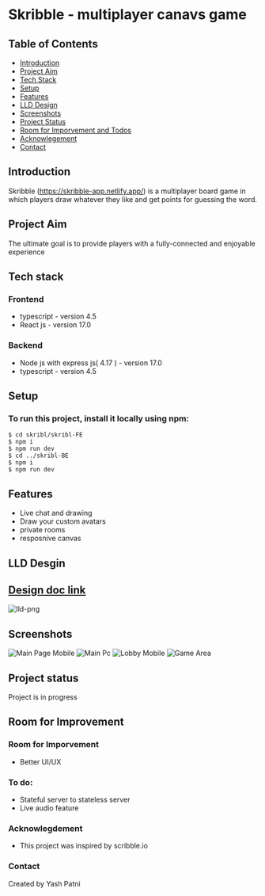 # Skribble - multiplayer canavs game

## Table of Contents
* [Introduction](#introduction)
* [Project Aim](#project-aim)
* [Tech Stack](#tech-stack)
* [Setup](#setup)
* [Features](#features)
* [LLD Design](#lld-design)
* [Screenshots](#screenshots)
* [Project Status](#project-status)
* [Room for Imporvement and Todos](#room-for-imporvement)
* [Acknowlegement](#acknowlegdement)
* [Contact](#contact)

## Introduction
Skribble (https://skribble-app.netlify.app/) is a multiplayer board game in which players draw whatever they like and get points for guessing the word.

## Project Aim
The ultimate goal is to provide players with a fully-connected and enjoyable experience

## Tech stack

### Frontend
* typescript - version 4.5
* React js - version 17.0

### Backend
* Node js with express js( 4.17 ) - version 17.0
* typescript - version 4.5

## Setup

### To run this project, install it locally using npm:

```
$ cd skribl/skribl-FE
$ npm i
$ npm run dev
$ cd ../skribl-BE
$ npm i
$ npm run dev
```

## Features
* Live chat and drawing
* Draw your custom avatars
* private rooms
* resposnive canvas

## LLD Desgin 
## [Design doc link](https://whimsical.com/skribble-app-lld-4iDsdZQZANGbD8Fui9nuGg@2Ux7TurymNCRmKWLjCRw)
![lld-png](images/skribble-app%20lld.png)

## Screenshots
![Main Page Mobile](images/home-mobile.png)
![Main Pc](images/home-pc.png)
![Lobby Mobile](images/lobby-mobile.png)
![Game Area](images/game-both.png)

## Project status
Project is in progress

## Room for Improvement

### Room for Imporvement
* Better UI/UX

### To do:
* Stateful server to stateless server
* Live audio feature

### Acknowlegdement
* This project was inspired by scribble.io 

### Contact
Created by Yash Patni 
